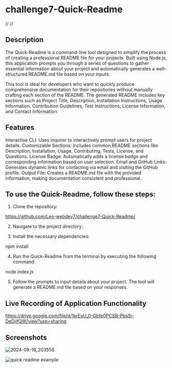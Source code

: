 
# challenge7-Quick-Readme
//
//



## Description

The Quick-Readme is a command-line tool designed to simplify the process of creating a professional README file for your projects. Built using Node.js, this application prompts you through a series of questions to gather essential information about your project and automatically generates a well-structured README.md file based on your inputs.

This tool is ideal for developers who want to quickly produce comprehensive documentation for their repositories without manually crafting each section of the README. The generated README includes key sections such as Project Title, Description, Installation Instructions, Usage Information, Contribution Guidelines, Test Instructions, License Information, and Contact Information.




## Features

Interactive CLI: Uses inquirer to interactively prompt users for project details.
Customizable Sections: Includes common README sections like Description, Installation, Usage, Contributing, Tests, License, and Questions.
License Badge: Automatically adds a license badge and corresponding information based on user selection.
Email and GitHub Links: Generates dynamic links for contacting via email and visiting the GitHub profile.
Output File: Creates a README.md file with the provided information, making documentation consistent and professional.





## To use the Quick-Readme, follow these steps:

1. Clone the repository:

https://github.com/Leo-webdev7/challenge7-Quick-Readme/

2. Navigate to the project directory:

3. Install the necessary dependencies:

npm install

4. Run the Quick-Readme from the terminal by executing the following command:

node index.js

5. Follow the prompts to input details about your project. The tool will generate a README.md file based on your responses.




## Live Recording of Application Functionality

https://drive.google.com/file/d/1krEaU_0-Gbfe0PCSB-Pbs5i-DeDjlfQW/view?usp=sharing




## Screenshots

![2024-08-16_203556](https://github.com/user-attachments/assets/da7ff843-cac5-4364-b5ee-a09a90411fd7)

![quick readme example](https://github.com/user-attachments/assets/574470b4-4b8f-4ee0-85da-a40ca3040173)



